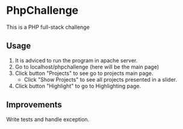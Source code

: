 # PhpChallenge

This is a PHP full-stack challenge

## Usage 

1. It is adviced to run the program in apache server.
2. Go to localhost/phpchallenge (here will be the main page)
3. Click button "Projects" to see go to projects main page.
      * Click "Show Projects" to see all projects presented in a slider.
4. Click button "Highlight" to go to Highlighting page.

## Improvements 
Write tests and handle exception.
